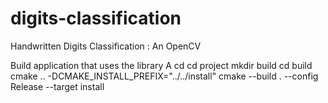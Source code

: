 # digits-classification
Handwritten Digits Classification : An OpenCV

Build application that uses the library A
cd <root>
cd project
mkdir build
cd build
cmake .. -DCMAKE_INSTALL_PREFIX="../../install"
cmake --build . --config Release --target install
